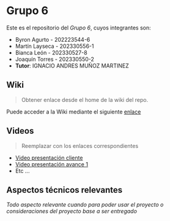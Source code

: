 
# Grupo 6

Este es el repositorio del *Grupo 6*, cuyos integrantes son:

* Byron Agurto - 202223544-6
* Martín Layseca - 202330556-1
* Bianca León - 202330527-8
* Joaquín Torres - 202330550-2
* **Tutor**: IGNACIO ANDRES MUÑOZ MARTINEZ

## Wiki

> Obtener enlace desde el home de la wiki del repo.

Puede acceder a la Wiki mediante el siguiente [enlace](https://gitlab.inf.utfsm.cl/)

## Videos

> Reemplazar con los enlaces correspondientes

* [Video presentación cliente](https://www.youtube.com)
* [Video presentación avance 1](https://www.youtube.com/)
* Etc ...

## Aspectos técnicos relevantes

_Todo aspecto relevante cuando para poder usar el proyecto o consideraciones del proyecto base a ser entregado_

